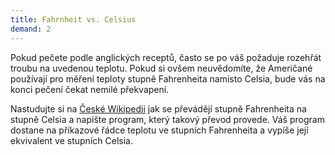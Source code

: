 ```yaml
---
title: Fahrnheit vs. Celsius
demand: 2
---
```


Pokud pečete podle anglických receptů, často se po váš požaduje rozehřát troubu na uvedenou teplotu. Pokud si ovšem neuvědomíte, že Američané používají pro měření teploty stupně Fahrenheita namísto Celsia, bude vás na konci pečení čekat nemilé překvapení.

Nastudujte si na [České Wikipedii](https://cs.wikipedia.org/wiki/Stupe%C5%88_Fahrenheita) jak se převádějí stupně Fahrenheita na stupně Celsia a napište program, který takový převod provede. Váš program dostane na příkazové řádce teplotu ve stupních Fahrenheita a vypíše její ekvivalent ve stupních Celsia.
